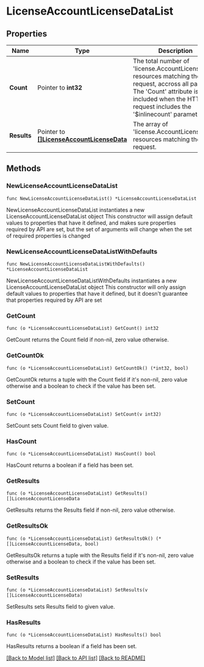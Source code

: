 # LicenseAccountLicenseDataList

## Properties

Name | Type | Description | Notes
------------ | ------------- | ------------- | -------------
**Count** | Pointer to **int32** | The total number of &#39;license.AccountLicenseData&#39; resources matching the request, accross all pages. The &#39;Count&#39; attribute is included when the HTTP GET request includes the &#39;$inlinecount&#39; parameter. | [optional] 
**Results** | Pointer to [**[]LicenseAccountLicenseData**](license.AccountLicenseData.md) | The array of &#39;license.AccountLicenseData&#39; resources matching the request. | [optional] 

## Methods

### NewLicenseAccountLicenseDataList

`func NewLicenseAccountLicenseDataList() *LicenseAccountLicenseDataList`

NewLicenseAccountLicenseDataList instantiates a new LicenseAccountLicenseDataList object
This constructor will assign default values to properties that have it defined,
and makes sure properties required by API are set, but the set of arguments
will change when the set of required properties is changed

### NewLicenseAccountLicenseDataListWithDefaults

`func NewLicenseAccountLicenseDataListWithDefaults() *LicenseAccountLicenseDataList`

NewLicenseAccountLicenseDataListWithDefaults instantiates a new LicenseAccountLicenseDataList object
This constructor will only assign default values to properties that have it defined,
but it doesn't guarantee that properties required by API are set

### GetCount

`func (o *LicenseAccountLicenseDataList) GetCount() int32`

GetCount returns the Count field if non-nil, zero value otherwise.

### GetCountOk

`func (o *LicenseAccountLicenseDataList) GetCountOk() (*int32, bool)`

GetCountOk returns a tuple with the Count field if it's non-nil, zero value otherwise
and a boolean to check if the value has been set.

### SetCount

`func (o *LicenseAccountLicenseDataList) SetCount(v int32)`

SetCount sets Count field to given value.

### HasCount

`func (o *LicenseAccountLicenseDataList) HasCount() bool`

HasCount returns a boolean if a field has been set.

### GetResults

`func (o *LicenseAccountLicenseDataList) GetResults() []LicenseAccountLicenseData`

GetResults returns the Results field if non-nil, zero value otherwise.

### GetResultsOk

`func (o *LicenseAccountLicenseDataList) GetResultsOk() (*[]LicenseAccountLicenseData, bool)`

GetResultsOk returns a tuple with the Results field if it's non-nil, zero value otherwise
and a boolean to check if the value has been set.

### SetResults

`func (o *LicenseAccountLicenseDataList) SetResults(v []LicenseAccountLicenseData)`

SetResults sets Results field to given value.

### HasResults

`func (o *LicenseAccountLicenseDataList) HasResults() bool`

HasResults returns a boolean if a field has been set.


[[Back to Model list]](../README.md#documentation-for-models) [[Back to API list]](../README.md#documentation-for-api-endpoints) [[Back to README]](../README.md)


